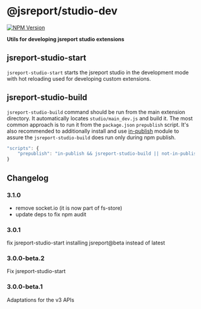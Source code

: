 # @jsreport/studio-dev

[![NPM Version](http://img.shields.io/npm/v/@jsreport/studio-dev.svg?style=flat-square)](https://npmjs.com/package/@jsreport/studio-dev)

**Utils for developing jsreport studio extensions**

## jsreport-studio-start
`jsreport-studio-start` starts the jsreport studio in the development mode with hot reloading used for developing custom extensions.

## jsreport-studio-build

`jsreport-studio-build` command should be run from the main extension directory. It automatically locates `studio/main_dev.js` and build it. The most common approach is to run it from the `package.json`  `prepublish` script. It's also recommended to additionally install and use [in-publish](https://github.com/iarna/in-publish) module to assure the `jsreport-studio-build` does run only during npm publish.

```js
"scripts": {
    "prepublish": "in-publish && jsreport-studio-build || not-in-publish"
}
```

## Changelog

### 3.1.0

- remove socket.io (it is now part of fs-store)
- update deps to fix npm audit

### 3.0.1

fix jsreport-studio-start installing jsreport@beta instead of latest

### 3.0.0-beta.2

Fix jsreport-studio-start


### 3.0.0-beta.1

Adaptations for the v3 APIs



